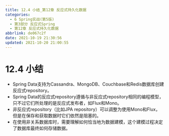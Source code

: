 ```yaml
---
title: 12.4 小结_第12章 反应式持久化数据
categories: 
  - 6 Spring实战(第5版)
  - 第3部分 反应式Spring
  - 第12章 反应式持久化数据
abbrlink: de067c2f
date: 2021-10-19 21:30:56
updated: 2021-10-20 21:00:55
---
```

# 12.4 小结
- Spring Data支持为Cassandra、MongoDB、Couchbase和Redis数据库创建反应式repository。
- Spring Data的反应式repository遵循与非反应式repository相同的编程模型，只不过它们所处理的是反应式发布者，如Flux和Mono。
- 非反应式repository（比如JPA repository）可以调整为使用Mono和Flux，但是在保存和获取数据时它们依然是阻塞的。
- 在使用非关系数据库时，需要理解如何恰当地为数据建模，这个建模过程决定了数据库最终如何存储数据。
